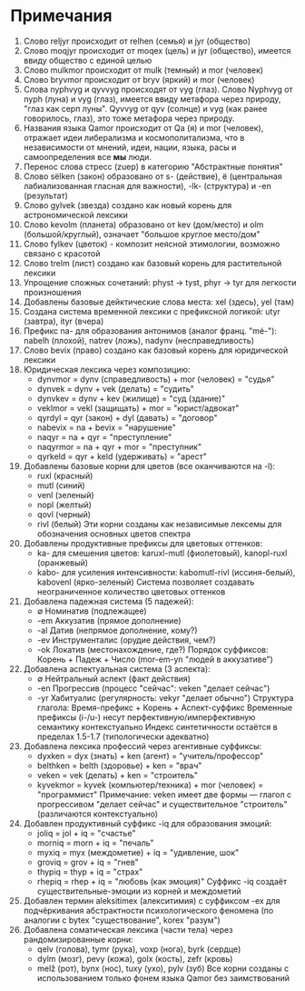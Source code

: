 # Примечания

1. Слово reljyr происходит от relhen (семья) и jyr (общество)
2. Слово moqjyr происходит от moqex (цель) и jyr (общество), имеется ввиду общество с единой целью
3. Слово mulkmor происходит от mulk (темный) и mor (человек)
4. Слово bryvmor происходит от bryv (яркий) и mor (человек)
5. Слова nyphvyg и qyvvyg происходят от vyg (глаз). Слово Nyphvyg от nyph (луна) и vyg (глаз), имеется ввиду метафора через природу, "глаз как серп луны". Qyvvyg от qyv (солнце) и vyg (как ранее говорилось, глаз), это тоже метафора через природу.
5. Названия языка Qamor происходит от Qa (я) и mor (человек), отражает идеи либерализма и космополитализма, что в независимости от мнений, идеи, нации, языка, расы и самоопределения все **мы** люди.
6. Перенос слова стресс (zuep) в категорию "Абстрактные понятия"
7. Слово sёlken (закон) образовано от s- (действие), ё (центральная лабиализованная гласная для важности), -lk- (структура) и -en (результат)
8. Слово gylvek (звезда) создано как новый корень для астрономической лексики
9. Слово kevolm (планета) образовано от kev (дом/место) и olm (большой/круглый), означает "большое круглое место/дом"
10. Слово fylkev (цветок) - композит неясной этимологии, возможно связано с красотой
11. Слово trelm (лист) создано как базовый корень для растительной лексики
12. Упрощение сложных сочетаний: physt → tyst, phyr → tyr для легкости произношения
13. Добавлены базовые дейктические слова места: xel (здесь), yel (там)
14. Создана система временной лексики с префиксной логикой: utyr (завтра), ityr (вчера)
15. Префикс na- для образования антонимов (аналог франц. "mé-"): nabelh (плохой), natrev (ложь), nadynv (несправедливость)
16. Слово bevix (право) создано как базовый корень для юридической лексики
17. Юридическая лексика через композицию:
    - dynvmor = dynv (справедливость) + mor (человек) = "судья"
    - dynvek = dynv + vek (делать) = "судить"
    - dynvkev = dynv + kev (жилище) = "суд (здание)"
    - veklmor = vekl (защищать) + mor = "юрист/адвокат"
    - qyrdyl = qyr (закон) + dyl (давать) = "договор"
    - nabevix = na + bevix = "нарушение"
    - naqyr = na + qyr = "преступление"
    - naqyrmor = na + qyr + mor = "преступник"
    - qyrkeld = qyr + keld (удерживать) = "арест"
18. Добавлены базовые корни для цветов (все оканчиваются на -l):
    - ruxl (красный)
    - mutl (синий)
    - venl (зеленый)
    - nopl (желтый)
    - qovl (черный)
    - rivl (белый)
    Эти корни созданы как независимые лексемы для обозначения основных цветов спектра
19. Добавлены продуктивные префиксы для цветовых оттенков:
    - ka- для смешения цветов: karuxl-mutl (фиолетовый), kanopl-ruxl (оранжевый)
    - kabo- для усиления интенсивности: kabomutl-rivl (иссиня-белый), kabovenl (ярко-зеленый)
    Система позволяет создавать неограниченное количество цветовых оттенков
20. Добавлена падежная система (5 падежей):
    - ∅ Номинатив (подлежащее)
    - -em Аккузатив (прямое дополнение)
    - -al Датив (непрямое дополнение, кому?)
    - -ev Инструменталис (орудие действия, чем?)
    - -ok Локатив (местонахождение, где?)
    Порядок суффиксов: Корень + Падеж + Число (mor-em-yn "людей в аккузативе")
21. Добавлена аспектуальная система (3 аспекта):
    - ∅ Нейтральный аспект (факт действия)
    - -en Прогрессив (процесс "сейчас": veken "делает сейчас")
    - -yr Хабитуалис (регулярность: vekyr "делает обычно")
    Структура глагола: Время-префикс + Корень + Аспект-суффикс
    Временные префиксы (i-/u-) несут перфективную/имперфективную семантику контекстуально
    Индекс синтетичности остаётся в пределах 1.5-1.7 (типологически адекватно)
22. Добавлена лексика профессий через агентивные суффиксы:
    - dyxken = dyx (знать) + ken (агент) = "учитель/профессор"
    - belthken = belth (здоровье) + ken = "врач"
    - veken = vek (делать) + ken = "строитель"
    - kyvekmor = kyvek (компьютер/техника) + mor (человек) = "программист"
    Примечание: veken имеет две формы — глагол с прогрессивом "делает сейчас" и существительное "строитель" (различаются контекстуально)
23. Добавлен продуктивный суффикс -iq для образования эмоций:
    - joliq = jol + iq = "счастье"
    - morniq = morn + iq = "печаль"
    - myxiq = myx (междометие) + iq = "удивление, шок"
    - groviq = grov + iq = "гнев"
    - thypiq = thyp + iq = "страх"
    - rhepiq = rhep + iq = "любовь (как эмоция)"
    Суффикс -iq создаёт существительные-эмоции из корней и междометий
24. Добавлен термин aleksitimex (алекситимия) с суффиксом -ex для подчёркивания абстрактности психологического феномена (по аналогии с bytex "существование", korex "разум")
25. Добавлена соматическая лексика (части тела) через рандомизированные корни:
    - qelv (голова), tymr (рука), voxp (нога), byrk (сердце)
    - dylm (мозг), pevy (кожа), golx (кость), zefr (кровь)
    - melž (рот), bynx (нос), tuxy (ухо), pylv (зуб)
    Все корни созданы с использованием только фонем языка Qamor без заимствований